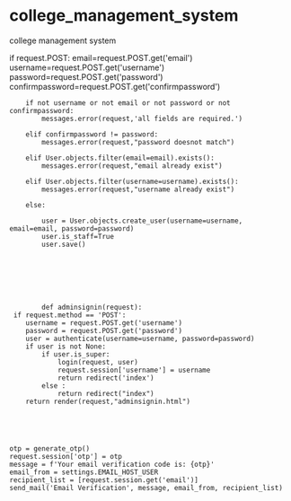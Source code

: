 # college_management_system
college management system 



 if request.POST:
        email=request.POST.get('email')
        username=request.POST.get('username')
        password=request.POST.get('password')
        confirmpassword=request.POST.get('confirmpassword')
        
        if not username or not email or not password or not confirmpassword:
            messages.error(request,'all fields are required.')

        elif confirmpassword != password:
            messages.error(request,"password doesnot match")
           
        elif User.objects.filter(email=email).exists():
            messages.error(request,"email already exist")
           
        elif User.objects.filter(username=username).exists():
            messages.error(request,"username already exist")

        else:
           
            user = User.objects.create_user(username=username, email=email, password=password)    
            user.is_staff=True
            user.save()







            def adminsignin(request):
     if request.method == 'POST':
        username = request.POST.get('username')
        password = request.POST.get('password')
        user = authenticate(username=username, password=password)
        if user is not None:
            if user.is_super:
                login(request, user)
                request.session['username'] = username
                return redirect('index') 
            else :
                return redirect("index")
        return render(request,"adminsignin.html") 





    otp = generate_otp()
    request.session['otp'] = otp 
    message = f'Your email verification code is: {otp}'
    email_from = settings.EMAIL_HOST_USER
    recipient_list = [request.session.get('email')]
    send_mail('Email Verification', message, email_from, recipient_list)
